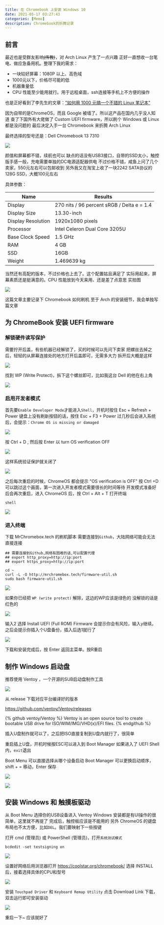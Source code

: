 ```yaml
---
title: 在 Chromebook 上安装 Windows 10
date: 2021-05-17 03:27:43
categories: [Memo]
description: Chromebook的折腾记录
---
```



## 前言

最近也是受群友影响~~(传教)~~，对 Arch Linux 产生了一点兴趣
正好一直想收一台笔电、做应急备用机。整理下我的需求：

- 一块较好屏幕：1080P 以上、高色域
- 1000元以下，价格尽可能的低
- 机器重量低
- CPU 性能至少能用就行。用于远程桌面，ssh连接等手机上不方便的操作

也是正好看到了李先生的文章：["如何用 1000 元搞一个不错的 Linux 笔记本"](https://plumz.me/archives/12598/)

因为自带的是ChromeOS，而且 Google 被墙了。所以这产品在国内几乎没人知道
查了下国外有大佬做了 Custom UEFI firmware，所以刷个 Windows 或 Linux 都是没问题的
最后决定入手一台 Chromebook 来折腾 Arch Linux


最终选择的型号还是：Dell Chromebook 13 7310

![](https://ae01.alicdn.com/kf/H06c955013add4a8795b238eca4980e55t.jpg)

颜值和屏幕都不错，续航也可以
缺点的话没有USB3接口，自带的SSD太小，触控版手感一般，充电需要单独的DC电源适配器供电
不过价格不错，咸鱼上问了几个卖家，550元左右可以包邮收到
另外我又在淘宝上收了一块2242 SATA协议的 128G SSD，大概100元左右

具体参数：

|  Name  |  Results  |
| ---- | ---- |
|  Display  |  270 nits	/ 96 percent sRGB / Delta e = 1.4 |
|  Display Size |  13.30-inch  |
|  Display Resolution |  1920x1080 pixels  |
|  Processor |  Intel Celeron Dual Core 3205U  |
|  Base Clock Speed	 |  1.5 GHz  |
|  RAM |  4 GB  |
|  SSD  |  16GB  |
|  Weight  |  1.469639 kg  |

当然还有高配的版本，不过价格也上去了。这个配置姑且满足了
实际用起来，屏幕素质还是挺满意的。CPU 性能放到今天来用、还是差了点意思
实拍图

![](https://ae01.alicdn.com/kf/H359943483b904851a2c28c9b86b2a28bj.jpg)

这篇文章主要记录下 Chromebook 如何刷机
至于 Arch 的安装细节，我会单独写篇文章

## 为 ChromeBook 安装 UEFI firmware

### 解锁硬件读写保护

需要拧开后盖，有些机器已经解锁了，买的时候可以先问下卖家
把螺丝去掉之后，轻轻的从屏幕连接处的地方打开后盖即可，无需多大力
拆开后大概是这样

![](https://ae01.alicdn.com/kf/H311d55cf5d5443bc9dfc6d39e4057c7dD.jpg)

找到 WP (Write Protect)，拆下这个螺丝即可，比如我这台 Dell 的他在右上角

![](https://ae01.alicdn.com/kf/H926205a2d3d74f31885220b721c2ae1cn.jpg)

### 启用开发者模式

首先要`Enable Developer Mode`才能进入`Shell`，开机时按住 Esc + Refresh + Power 
键盘上没有刷新按钮的话，按住 Esc + F3 + Power
过几秒后会进入系统后，会提示：`Chrome OS is missing or damaged`

![](https://ae01.alicdn.com/kf/Ha8c2a0485a0c462ea7598e9456eb2ff3J.jpg)

按 Ctrl + D , 然后按 Enter 以 turn OS verification OFF

![](https://ae01.alicdn.com/kf/H23e1ee08eaee448d8e3cefbfecdf086eM.jpg)

这样系统验证保护就关闭了

![](https://ae01.alicdn.com/kf/H520a81c1ddeb40fb9251e6130a0feb8e8.jpg)

之后每次重启的时候，ChromeOS 都会提示 "OS verification is OFF"
按 Ctrl +D 可以跳过这个画面，第一次进入开发者模式需要很长的时间等待
开发模式准备好后会再次重启，进入 ChromeOS 后，按 Ctrl + Alt + T 打开终端

```
shell 
```

![](https://ae01.alicdn.com/kf/H6cc0348585d54597a46467e7862bb671V.png)

### 进入终端

下载 MrChromebox.tech 的刷机脚本
需要连接到`Github`，大陆网络可能会无法直接连接

```shell
## 需要连接到Github,网络有困难的话,可以配置代理
## export http_proxy=http://ip:port
## export https_proxy=http://ip:port

cd ~
curl -L -O http://mrchromebox.tech/firmware-util.sh
sudo bash firmware-util.sh
```

![](https://ae01.alicdn.com/kf/Hadee971cce8e4c54a3df4d9bfb36810de.png)

如果你已经把 `WP (write protect)` 解除，这边的WP应该是绿色的
没解锁的话是红色的

![](https://ae01.alicdn.com/kf/H995f0b86ecc64713b422aea94a9adbc1W.png)

输入2 选择 Install UEFI (Full ROM) Firmware
会提示你会有风险，输入y继续。之后会提示你插入个U盘备份，插入后选1就行了

![](https://ae01.alicdn.com/kf/H7dce64f9bd1f454ab758fdd2de68d04eX.png)

下载和安装完成后，按 Enter 返回主菜单。按R重启


## 制作 Windows 启动盘

推荐使用 Ventoy ，一个开源的SUB启动盘制作工具

![](https://ae01.alicdn.com/kf/H2deccf50134043f09f546868efba4752x.png)

从 release 下载对应平台编译好的版本

https://github.com/ventoy/Ventoy/releases

{% github ventoy/Ventoy %}
Ventoy is an open source tool to create bootable USB drive for ISO/WIM/IMG/VHD(x)/EFI files.
{% endgithub %}

插入U盘制作就可以了，之后把ISO直接复制到U盘内就行了，很简单

重启插上U盘，开机时候按ESC可以进入到 Boot Manager
如果进入了 UEFI Shell 内，`exit`退出

Boot Menu 可以直接选择从哪个设备启动
Boot Manager 可以更换启动顺序，shift + = 移动，Enter 保存

![](https://ae01.alicdn.com/kf/Hb31ea9f89de444998503eea0bc7cc5edW.jpg)

![](https://ae01.alicdn.com/kf/H0b9518effbd246f897ae432d6b600b76c.jpg)

## 安装 Windows 和 触摸板驱动

从 Boot Menu 选择你的USB设备进入 Ventoy
Windows 安装都是有UI操作的很简单，这里就不再提了
完成后，触控板应该是不能用的
另外 ChromeOS 的键盘布局也不太方便，比如`DEL`。我们要映射下一些按键

打开 cmd (管理员) 或 PowerShell (管理员)，打开`系统测试模式`

```
bcdedit -set testsigning on
```

![](https://ae01.alicdn.com/kf/H4589a6342a524488b0b7748c855a7fa5d.png)

设置好网络后用浏览器打开 https://coolstar.org/chromebook/
选择 INSTALL 后，接着选择具体的CPU和型号

![](https://ae01.alicdn.com/kf/Hdbad34e7be124be29ed82d7b25ada651F.png)

安装 `Touchpad Driver` 和 `Keyboard Remap Utility`
点击 Download Link 下载，双击运行即可安装驱动

![](https://ae01.alicdn.com/kf/Hd4e176ddc9e94851979360eb0d8277dc7.png)

重启一下~ 应该就好了
